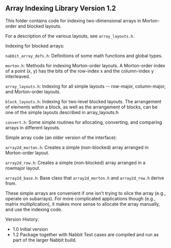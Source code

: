 Array Indexing Library
Version 1.2
---------------------------------------------

This folder contains code for indexing two-dimensional arrays in
Morton-order and blocked layouts.

For a description of the various layouts, see `array_layouts.h`.



Indexing for blocked arrays:

`nabbit_array_defs.h`:
	Definitions of some math functions and global types.

`morton.h`:
	Methods for indexing Morton-order layouts.  A Morton-order
	index of a point (x, y) has the bits of the row-index x and
	the column-index y interleaved.

`array_layouts.h`:
	Indexing for all simple layouts -- row-major, column-major,
	and Morton-order layouts.

`block_layouts.h`:
	Indexing for two-level blocked layouts.  The arrangement of
	elements within a block, as well as the arrangement of blocks,
	can be one of the simple layouts described in array_layouts.h

`convert.h`:
	Some simple routines for allocating, converting, and comparing
	arrays in different layouts.



Simple array code (an older version of the interface):
	
`array2d_morton.h`:
        Creates a simple (non-blocked) array arranged in Morton-order layout.
	
`array2d_row.h`:
	Creates a simple (non-blocked) array arranged in a rowmajor layout. 

`array2d_base.h`:
	Base class that `array2d_morton.h` and `array2d_row.h` derive from. 

These simple arrays are convenient if one isn't trying to slice the
array (e.g., operate on subarrays).  For more complicated applications
though (e.g., matrix multiplication), it makes more sense to allocate
the array manually, and use the indexing code.


Version History:

 - 1.0  Initial version
 - 1.2  Package together with Nabbit
        Test cases are compiled and run as part of the larger Nabbit build.
